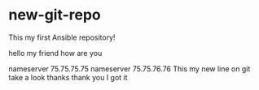 # new-git-repo

This my first Ansible repository!

hello my friend how are you

nameserver 75.75.75.75
nameserver 75.75.76.76
This my new line on git take a look thanks 
thank you I got it
